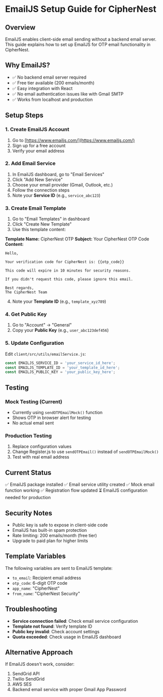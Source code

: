 # EmailJS Setup Guide for CipherNest

## Overview
EmailJS enables client-side email sending without a backend email server. This guide explains how to set up EmailJS for OTP email functionality in CipherNest.

## Why EmailJS?
- ✅ No backend email server required
- ✅ Free tier available (200 emails/month)
- ✅ Easy integration with React
- ✅ No email authentication issues like with Gmail SMTP
- ✅ Works from localhost and production

## Setup Steps

### 1. Create EmailJS Account
1. Go to [https://www.emailjs.com/](https://www.emailjs.com/)
2. Sign up for a free account
3. Verify your email address

### 2. Add Email Service
1. In EmailJS dashboard, go to "Email Services"
2. Click "Add New Service"
3. Choose your email provider (Gmail, Outlook, etc.)
4. Follow the connection steps
5. Note your **Service ID** (e.g., `service_abc123`)

### 3. Create Email Template
1. Go to "Email Templates" in dashboard
2. Click "Create New Template"
3. Use this template content:

**Template Name:** CipherNest OTP
**Subject:** Your CipherNest OTP Code
**Content:**
```
Hello,

Your verification code for CipherNest is: {{otp_code}}

This code will expire in 10 minutes for security reasons.

If you didn't request this code, please ignore this email.

Best regards,
The CipherNest Team
```

4. Note your **Template ID** (e.g., `template_xyz789`)

### 4. Get Public Key
1. Go to "Account" → "General"
2. Copy your **Public Key** (e.g., `user_abc123def456`)

### 5. Update Configuration
Edit `client/src/utils/emailService.js`:

```javascript
const EMAILJS_SERVICE_ID = 'your_service_id_here';
const EMAILJS_TEMPLATE_ID = 'your_template_id_here';
const EMAILJS_PUBLIC_KEY = 'your_public_key_here';
```

## Testing

### Mock Testing (Current)
- Currently using `sendOTPEmailMock()` function
- Shows OTP in browser alert for testing
- No actual email sent

### Production Testing
1. Replace configuration values
2. Change Register.js to use `sendOTPEmail()` instead of `sendOTPEmailMock()`
3. Test with real email address

## Current Status
✅ EmailJS package installed
✅ Email service utility created
✅ Mock email function working
✅ Registration flow updated
⏳ EmailJS configuration needed for production

## Security Notes
- Public key is safe to expose in client-side code
- EmailJS has built-in spam protection
- Rate limiting: 200 emails/month (free tier)
- Upgrade to paid plan for higher limits

## Template Variables
The following variables are sent to EmailJS template:
- `to_email`: Recipient email address
- `otp_code`: 6-digit OTP code
- `app_name`: "CipherNest"
- `from_name`: "CipherNest Security"

## Troubleshooting
- **Service connection failed**: Check email service configuration
- **Template not found**: Verify template ID
- **Public key invalid**: Check account settings
- **Quota exceeded**: Check usage in EmailJS dashboard

## Alternative Approach
If EmailJS doesn't work, consider:
1. SendGrid API
2. Twilio SendGrid
3. AWS SES
4. Backend email service with proper Gmail App Password
